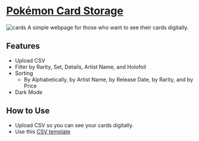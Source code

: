 # [Pokémon Card Storage](https://jihunkimcode.github.io/Card-Storage/)
![cards](https://github.com/JihunKimCode/Card-Storage/assets/135993942/4081f586-0ed0-4d8b-9314-5cb67e52a8aa)
A simple webpage for those who want to see their cards digitally.

## Features
- Upload CSV
- Filter by Rarity, Set, Details, Artist Name, and Holofoil
- Sorting
  - By Alphabetically, by Artist Name, by Release Date, by Rarity, and by Price
- Dark Mode

## How to Use
- Upload CSV so you can see your cards digitally.
- Use this [CSV template](https://github.com/JihunKimCode/Card-Storage/blob/main/pokemon_cards.csv)
